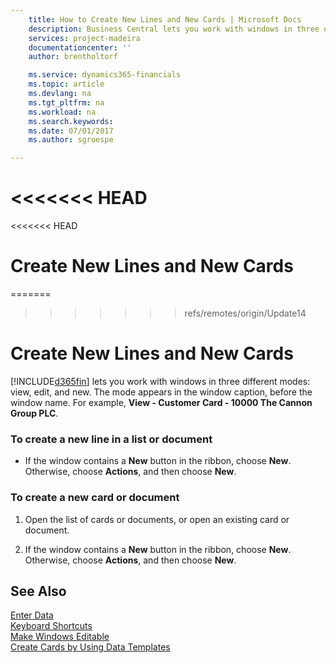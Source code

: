 ```yaml
---
    title: How to Create New Lines and New Cards | Microsoft Docs
    description: Business Central lets you work with windows in three different modes: view, edit, and new. The mode appears in the window caption, before the window name. For example, **View - Customer Card - 10000 The Cannon Group PLC**.
    services: project-madeira
    documentationcenter: ''
    author: brentholtorf

    ms.service: dynamics365-financials
    ms.topic: article
    ms.devlang: na
    ms.tgt_pltfrm: na
    ms.workload: na
    ms.search.keywords:
    ms.date: 07/01/2017
    ms.author: sgroespe

---
```

<<<<<<< HEAD
=======
<<<<<<< HEAD
# Create New Lines and New Cards
=======
>>>>>>> refs/remotes/origin/Update14
# Create New Lines and New Cards
[!INCLUDE[d365fin](../../includes/d365fin_md.md)] lets you work with windows in three different modes: view, edit, and new. The mode appears in the window caption, before the window name. For example, **View - Customer Card - 10000 The Cannon Group PLC**.  

### To create a new line in a list or document  

-   If the window contains a **New** button in the ribbon, choose **New**. Otherwise, choose **Actions**, and then choose **New**.  

### To create a new card or document  

1.  Open the list of cards or documents, or open an existing card or document.  

2.  If the window contains a **New** button in the ribbon, choose **New**. Otherwise, choose **Actions**, and then choose **New**.  

## See Also  
 [Enter Data](../FullExperience/how-to-enter-data.md)   
 [Keyboard Shortcuts](../FullExperience/keyboard-shortcuts.md)   
 [Make Windows Editable](../FullExperience/how-to-make-windows-editable.md)   
 [Create Cards by Using Data Templates](../FullExperience/how-to-create-cards-by-using-data-templates.md)

